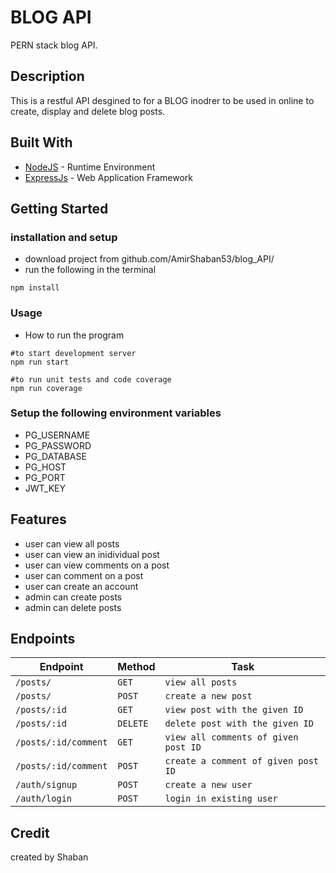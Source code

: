 <!-- ![CircleCI](https://img.shields.io/circleci/build/github/AmirShaban53/fastfood_backend?label=circleCi&logo=circleci)
![Coveralls](https://img.shields.io/coveralls/github/AmirShaban53/fastfood_backend) -->

# BLOG API

PERN stack blog API.

## Description

This is a restful API desgined to for a BLOG inodrer to be used in online
to create, display and delete blog posts.

## Built With

* [NodeJS](https://nodejs.org/) - Runtime Environment
* [ExpressJs](https://expressjs.com/) - Web Application Framework

## Getting Started


### installation and setup

* download project from github.com/AmirShaban53/blog_API/
* run the following in the terminal
```
npm install
```
   

### Usage

* How to run the program

```
#to start development server
npm run start

#to run unit tests and code coverage
npm run coverage
```

### Setup the following environment variables
* PG_USERNAME
* PG_PASSWORD
* PG_DATABASE
* PG_HOST
* PG_PORT
* JWT_KEY


## Features
* user can view all posts
* user can view an inidividual post
* user can view comments on a post
* user can comment on a post
* user can create an account
* admin can create posts
* admin can delete posts



## Endpoints
| Endpoint  |  Method  |  Task  |
| --- |  --- |  ---  |
| `/posts/`            | `GET`    | `view all posts`  |
| `/posts/`            | `POST`   | `create a new post`  |
| `/posts/:id`         | `GET`    | `view post with the given ID`  |
| `/posts/:id`         | `DELETE` | `delete post with the given ID`  |
| `/posts/:id/comment` | `GET`    | `view all comments of given post ID`  |
| `/posts/:id/comment` | `POST`   | `create a comment of given post ID`  |
| `/auth/signup`       | `POST`   | `create a new user`  |
| `/auth/login`        | `POST`   | `login in existing user`  |


## Credit
created by Shaban



